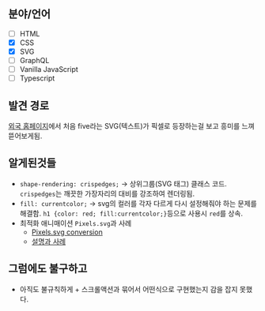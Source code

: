 ## 분야/언어
  - [ ] HTML
  - [x] CSS
  - [x] SVG
  - [ ] GraphQL
  - [ ] Vanilla JavaScript
  - [ ] Typescript

## 발견 경로
[외국 홈페이지](https://www.thecheckout.klarna.com/)에서 처음 five라는 SVG(텍스트)가 픽셀로 등장하는걸 보고 흥미를 느껴 뜯어보게됨.

## 알게된것들
- `shape-rendering: crispedges;`
  -> 상위그룹(SVG 태그) 클래스 코드. `crispedges`는 깨끗한 가장자리의 대비를 강조하여 렌더링됨.
- `fill: currentcolor;`
  -> svg의 컬러를 각자 다르게 다시 설정해줘야 하는 문제를 해결함. `h1 {color: red; fill:currentcolor;}`등으로 사용시 `red`를 상속.
- 최적화 애니매이션 `Pixels.svg`과 사례
  - [Pixels.svg conversion](https://codepen.io/shshaw/pen/XbxvNj)
  - [설명과 사례](https://codepen.io/shshaw/post/vector-pixels-svg-optimization-animation-and-understanding-path-data)

## 그럼에도 불구하고
- 아직도 불규칙하게 + 스크롤액션과 묶어서 어떤식으로 구현했는지 감을 잡지 못했다.